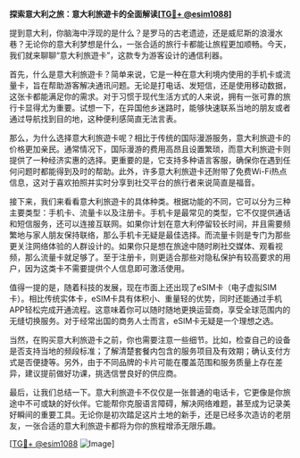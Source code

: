 **探索意大利之旅：意大利旅遊卡的全面解读[[TG💪+ @esim1088](https://t.me/s/esim1088)]**

提到意大利，你脑海中浮现的是什么？是罗马的古老遗迹，还是威尼斯的浪漫水巷？无论你的意大利梦想是什么，一张合适的旅行卡都能让旅程更加顺畅。今天，我们就来聊聊“意大利旅遊卡”，这款专为游客设计的通信利器。

首先，什么是意大利旅遊卡？简单来说，它是一种在意大利境内使用的手机卡或流量卡，旨在帮助游客解决通讯问题。无论是打电话、发短信，还是使用移动数据，这张卡都能满足你的需求。对于习惯于现代生活方式的人来说，拥有一张可靠的旅行卡显得尤为重要。试想一下，在异国他乡迷路时，能够快速联系当地的朋友或者通过导航找到目的地，这种便利感简直无法言表。

那么，为什么选择意大利旅遊卡呢？相比于传统的国际漫游服务，意大利旅遊卡的价格更加亲民。通常情况下，国际漫游的费用高昂且设置繁琐，而意大利旅遊卡则提供了一种经济实惠的选择。更重要的是，它支持多种语言客服，确保你在遇到任何问题时都能得到及时的帮助。此外，许多意大利旅遊卡还附带了免费Wi-Fi热点信息，这对于喜欢拍照并实时分享到社交平台的旅行者来说简直是福音。

接下来，我们来看看意大利旅遊卡的具体种类。根据功能的不同，它可以分为三种主要类型：手机卡、流量卡以及注册卡。手机卡是最常见的类型，它不仅提供通话和短信服务，还可以连接互联网。如果你计划在意大利停留较长时间，并且需要频繁地与家人朋友保持联络，那么手机卡无疑是最佳选择。而流量卡则是专门为那些更关注网络体验的人群设计的。如果你只是想在旅途中随时刷社交媒体、观看视频，那么流量卡就足够了。至于注册卡，则更适合那些对隐私保护有较高要求的用户，因为这类卡不需要提供个人信息即可激活使用。

值得一提的是，随着科技的发展，现在市面上还出现了eSIM卡（电子虚拟SIM卡）。相比传统实体卡，eSIM卡具有体积小、重量轻的优势，同时还能通过手机APP轻松完成开通流程。这意味着你可以随时随地更换运营商，享受全球范围内的无缝切换服务。对于经常出国的商务人士而言，eSIM卡无疑是一个理想之选。

当然，在购买意大利旅遊卡之前，你也需要注意一些细节。比如，检查自己的设备是否支持当地的频段标准；了解清楚套餐内包含的服务项目及有效期；确认支付方式是否便捷等。另外，由于不同品牌的卡片可能在覆盖范围和服务质量上存在差异，建议提前做好功课，挑选信誉良好的供应商。

最后，让我们总结一下。意大利旅遊卡不仅仅是一张普通的电话卡，它更像是你旅途中不可或缺的好伙伴。它能帮你克服语言障碍，解决网络难题，甚至成为记录美好瞬间的重要工具。无论你是初次踏足这片土地的新手，还是已经多次造访的老朋友，一张合适的意大利旅遊卡都将为你的旅程增添无限乐趣。

[[TG💪+ @esim1088](https://t.me/s/esim1088) ![Image](https://i.postimg.cc/4NQfJmqS/Snipaste-2025-05-13-00-14-12.png)]